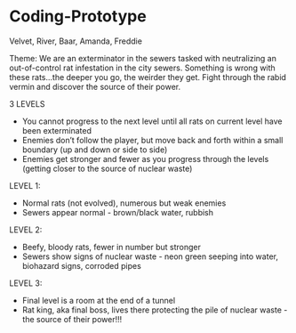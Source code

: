 # Coding-Prototype
Velvet, River, Baar, Amanda, Freddie

Theme: We are an exterminator in the sewers tasked with neutralizing an out-of-control rat infestation in the city sewers. Something is wrong with these rats...the deeper you go, the weirder they get. Fight through the rabid vermin and discover the source of their power.

3 LEVELS

- You cannot progress to the next level until all rats on current level have been exterminated
- Enemies don’t follow the player, but move back and forth within a small boundary (up and down or side to side)
- Enemies get stronger and fewer as you progress through the levels (getting closer to the source of nuclear waste)

LEVEL 1:

- Normal rats (not evolved), numerous but weak enemies
- Sewers appear normal - brown/black water, rubbish

LEVEL 2:

- Beefy, bloody rats, fewer in number but stronger
- Sewers show signs of nuclear waste - neon green seeping into water, biohazard signs, corroded pipes

LEVEL 3:

- Final level is a room at the end of a tunnel
- Rat king, aka final boss, lives there protecting the pile of nuclear waste - the source of their power!!!
